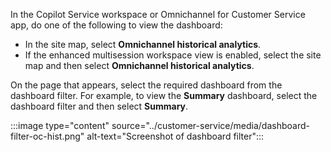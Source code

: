 In the Copilot Service workspace or Omnichannel for Customer Service app, do one of the following to view the dashboard:

- In the site map, select **Omnichannel historical analytics**.
- If the enhanced multisession workspace view is enabled, select the site map and then select **Omnichannel historical analytics**.

On the page that appears, select the required dashboard from the dashboard filter. For example, to view the **Summary** dashboard, select the dashboard filter and then select **Summary**.

:::image type="content" source="../customer-service/media/dashboard-filter-oc-hist.png" alt-text="Screenshot of dashboard filter":::

